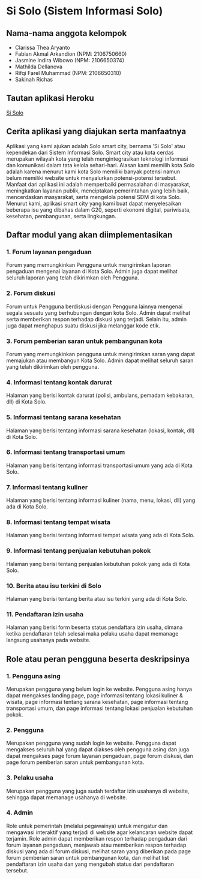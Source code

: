 # Si Solo (Sistem Informasi Solo)

## Nama-nama anggota kelompok
- Clarissa Thea Aryanto
- Fabian Akmal Arkandion (NPM: 2106750660)
- Jasmine Indira Wibowo (NPM: 2106650374)
- Mathilda Dellanova
- Rifqi Farel Muhammad (NPM: 2106650310)
- Sakinah Richas

## Tautan aplikasi Heroku
   [Si Solo](https://sisolo.herokuapp.com/)

## Cerita aplikasi yang diajukan serta manfaatnya
Aplikasi yang kami ajukan adalah Solo smart city, bernama 'Si Solo' atau kependekan dari Sistem Informasi Solo. Smart city atau kota cerdas merupakan wilayah kota yang telah mengintegrasikan teknologi informasi dan komunikasi dalam tata kelola sehari-hari. Alasan kami memilih kota Solo adalah karena menurut kami kota Solo memiliki banyak potensi namun belum memiliki website untuk menyalurkan potensi-potensi tersebut. Manfaat dari aplikasi ini adalah memperbaiki permasalahan di masyarakat, meningkatkan layanan publik, menciptakan pemerintahan yang lebih baik, mencerdaskan masyarakat, serta mengelola potensi SDM di kota Solo. Menurut kami, aplikasi smart city yang kami buat dapat menyelesaikan beberapa isu yang dibahas dalam G20, seperti ekonomi digital, pariwisata, kesehatan, pembangunan, serta lingkungan.

## Daftar modul yang akan diimplementasikan
### 1. Forum layanan pengaduan
Forum yang memungkinkan Pengguna untuk mengirimkan laporan pengaduan mengenai layanan di Kota Solo. Admin juga dapat melihat seluruh laporan yang telah dikirimkan oleh Pengguna.
### 2. Forum diskusi
Forum untuk Pengguna berdiskusi dengan Pengguna lainnya mengenai segala sesuatu yang berhubungan dengan kota Solo. Admin dapat melihat serta memberikan respon terhadap diskusi yang terjadi. Selain itu, admin juga dapat menghapus suatu diskusi jika melanggar kode etik.
### 3. Forum pemberian saran untuk pembangunan kota
Forum yang memungkinkan pengguna untuk mengirimkan saran yang dapat memajukan atau membangun Kota Solo. Admin dapat melihat seluruh saran yang telah dikirimkan oleh pengguna.
### 4. Informasi tentang kontak darurat
Halaman yang berisi kontak darurat (polisi, ambulans, pemadam kebakaran, dll) di Kota Solo.
### 5. Informasi tentang sarana kesehatan
Halaman yang berisi tentang informasi sarana kesehatan (lokasi, kontak, dll) di Kota Solo.
### 6. Informasi tentang transportasi umum
Halaman yang berisi tentang informasi transportasi umum yang ada di Kota Solo.
### 7. Informasi tentang kuliner
Halaman yang berisi tentang informasi kuliner (nama, menu, lokasi, dll) yang ada di Kota Solo.
### 8. Informasi tentang tempat wisata
Halaman yang berisi tentang informasi tempat wisata yang ada di Kota Solo.
### 9. Informasi tentang penjualan kebutuhan pokok
Halaman yang berisi tentang penjualan kebutuhan pokok yang ada di Kota Solo.
### 10. Berita atau isu terkini di Solo
Halaman yang berisi tentang berita atau isu terkini yang ada di Kota Solo.
### 11. Pendaftaran izin usaha
Halaman yang berisi form beserta status pendaftara izin usaha, dimana ketika pendaftaran telah selesai maka pelaku usaha dapat memanage langsung usahanya pada website.

## Role atau peran pengguna beserta deskripsinya
### 1. Pengguna asing
Merupakan pengguna yang belum login ke website. Pengguna asing hanya dapat mengakses landing page, page informasi tentang lokasi kuliner & wisata, page informasi tentang sarana kesehatan, page informasi tentang transportasi umum, dan page informasi tentang lokasi penjualan kebutuhan pokok.
### 2. Pengguna
Merupakan pengguna yang sudah login ke website. Pengguna dapat mengakses seluruh hal yang dapat diakses oleh pengguna asing dan juga dapat mengakses page forum layanan pengaduan, page forum diskusi, dan page forum pemberian saran untuk pembangunan kota.
### 3. Pelaku usaha
Merupakan pengguna yang juga sudah terdaftar izin usahanya di website, sehingga dapat memanage usahanya di website. 
### 4. Admin
Role untuk pemerintah (melalui pegawainya) untuk mengatur dan mengawasi interaktif yang terjadi di website agar kelancaran website dapat terjamin. Role admin dapat memberikan respon terhadap pengaduan dari forum layanan pengaduan, menjawab atau memberikan respon terhadap diskusi yang ada di forum diskusi, melihat saran yang diberikan pada page forum pemberian saran untuk pembangunan kota, dan melihat list pendaftaran izin usaha dan yang mengubah status dari pendaftaran tersebut.
